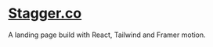# [Stagger.co](https://stagger-co.netlify.app/)
A landing page build with React, Tailwind and Framer motion.


